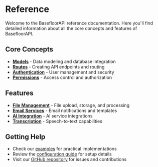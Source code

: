 # Reference

Welcome to the BasefloorAPI reference documentation. Here you'll find detailed information about all the core concepts and features of BasefloorAPI.

## Core Concepts

- **[Models](./models)** - Data modeling and database integration
- **[Routes](./routes)** - Creating API endpoints and routing
- **[Authentication](./authentication)** - User management and security
- **[Permissions](./permissions)** - Access control and authorization

## Features

- **[File Management](./files)** - File upload, storage, and processing
- **[Email Services](./emails)** - Email notifications and templates
- **[AI Integration](./ai)** - AI service integrations
- **[Transcription](./transcription)** - Speech-to-text capabilities

## Getting Help

- Check our [examples](../examples/) for practical implementations
- Review the [configuration guide](../guide/configuration) for setup details
- Visit our [GitHub repository](https://github.com/haseebnqureshi/basefloor) for issues and contributions 